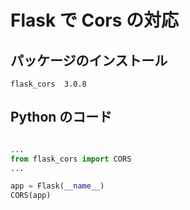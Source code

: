 # Flask で Cors の対応

## パッケージのインストール

```
flask_cors  3.0.8
```

## Python のコード

```py

...
from flask_cors import CORS
...

app = Flask(__name__)
CORS(app)

```


